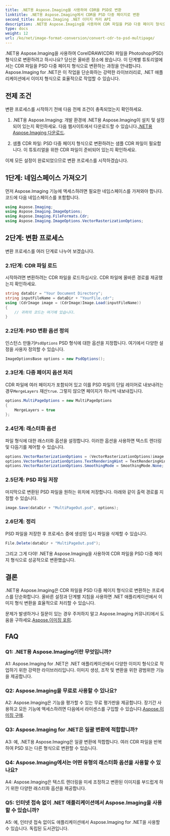 ```yaml
---
title: .NET용 Aspose.Imaging을 사용하여 CDR을 PSD로 변환
linktitle: .NET용 Aspose.Imaging에서 CDR을 PSD 다중 페이지로 변환
second_title: Aspose.Imaging .NET 이미지 처리 API
description: .NET용 Aspose.Imaging을 사용하여 CDR 파일을 PSD 다중 페이지 형식으로 변환하는 방법을 알아보세요. 이미지 형식 변환을 위한 단계별 가이드입니다.
type: docs
weight: 12
url: /ko/net/image-format-conversion/convert-cdr-to-psd-multipage/
---
```

.NET용 Aspose.Imaging을 사용하여 CorelDRAW(CDR) 파일을 Photoshop(PSD) 형식으로 변환하려고 하시나요? 당신은 올바른 장소에 왔습니다. 이 단계별 튜토리얼에서는 CDR 파일을 PSD 다중 페이지 형식으로 변환하는 과정을 안내합니다. Aspose.Imaging for .NET은 이 작업을 단순화하는 강력한 라이브러리로, .NET 애플리케이션에서 이미지 형식으로 효율적으로 작업할 수 있습니다.

## 전제 조건

변환 프로세스를 시작하기 전에 다음 전제 조건이 충족되었는지 확인하세요.

1.  .NET용 Aspose.Imaging: 개발 환경에 .NET용 Aspose.Imaging이 설치 및 설정되어 있는지 확인하세요. 다음 웹사이트에서 다운로드할 수 있습니다.[.NET용 Aspose.Imaging 다운로드](https://releases.aspose.com/imaging/net/).

2. 샘플 CDR 파일: PSD 다중 페이지 형식으로 변환하려는 샘플 CDR 파일이 필요합니다. 이 튜토리얼을 위한 CDR 파일이 준비되어 있는지 확인하세요.

이제 모든 설정이 완료되었으므로 변환 프로세스를 시작하겠습니다.

## 1단계: 네임스페이스 가져오기

먼저 Aspose.Imaging 기능에 액세스하려면 필요한 네임스페이스를 가져와야 합니다. 코드에 다음 네임스페이스를 포함합니다.

```csharp
using Aspose.Imaging;
using Aspose.Imaging.ImageOptions;
using Aspose.Imaging.FileFormats.Cdr;
using Aspose.Imaging.ImageOptions.VectorRasterizationOptions;
```

## 2단계: 변환 프로세스

변환 프로세스를 여러 단계로 나누어 보겠습니다.

### 2.1단계: CDR 파일 로드

시작하려면 변환하려는 CDR 파일을 로드하십시오. CDR 파일에 올바른 경로를 제공했는지 확인하세요.

```csharp
string dataDir = "Your Document Directory";
string inputFileName = dataDir + "YourFile.cdr";
using (CdrImage image = (CdrImage)Image.Load(inputFileName))
{
    // 귀하의 코드는 여기에 있습니다.
}
```

### 2.2단계: PSD 변환 옵션 정의

 인스턴스 만들기`PsdOptions` PSD 형식에 대한 옵션을 지정합니다. 여기에서 다양한 설정을 사용자 정의할 수 있습니다.

```csharp
ImageOptionsBase options = new PsdOptions();
```

### 2.3단계: 다중 페이지 옵션 처리

 CDR 파일에 여러 페이지가 포함되어 있고 이를 PSD 파일의 단일 레이어로 내보내려는 경우`MergeLayers` 재산`true`. 그렇지 않으면 페이지가 하나씩 내보내집니다.

```csharp
options.MultiPageOptions = new MultiPageOptions
{
    MergeLayers = true
};
```

### 2.4단계: 래스터화 옵션

파일 형식에 대한 래스터화 옵션을 설정합니다. 이러한 옵션을 사용하면 텍스트 렌더링 및 다듬기를 제어할 수 있습니다.

```csharp
options.VectorRasterizationOptions = (VectorRasterizationOptions)image.GetDefaultOptions(new object[] { Color.White, image.Width, image.Height });
options.VectorRasterizationOptions.TextRenderingHint = TextRenderingHint.SingleBitPerPixel;
options.VectorRasterizationOptions.SmoothingMode = SmoothingMode.None;
```

### 2.5단계: PSD 파일 저장

마지막으로 변환된 PSD 파일을 원하는 위치에 저장합니다. 아래와 같이 출력 경로를 지정할 수 있습니다.

```csharp
image.Save(dataDir + "MultiPageOut.psd", options);
```

### 2.6단계: 정리

PSD 파일을 저장한 후 프로세스 중에 생성된 임시 파일을 삭제할 수 있습니다.

```csharp
File.Delete(dataDir + "MultiPageOut.psd");
```

그리고 그게 다야! .NET용 Aspose.Imaging을 사용하여 CDR 파일을 PSD 다중 페이지 형식으로 성공적으로 변환했습니다.

## 결론

.NET용 Aspose.Imaging은 CDR 파일을 PSD 다중 페이지 형식으로 변환하는 프로세스를 단순화합니다. 올바른 설정과 단계별 지침을 사용하면 .NET 애플리케이션에서 이미지 형식 변환을 효율적으로 처리할 수 있습니다.

 문제가 발생하거나 질문이 있는 경우 주저하지 말고 Aspose.Imaging 커뮤니티에서 도움을 구하세요.[Aspose.이미징 포럼](https://forum.aspose.com/).

## FAQ

### Q1: .NET용 Aspose.Imaging이란 무엇입니까?

A1: Aspose.Imaging for .NET은 .NET 애플리케이션에서 다양한 이미지 형식으로 작업하기 위한 강력한 라이브러리입니다. 이미지 생성, 조작 및 변환을 위한 광범위한 기능을 제공합니다.

### Q2: Aspose.Imaging을 무료로 사용할 수 있나요?

 A2: Aspose.Imaging은 기능을 평가할 수 있는 무료 평가판을 제공합니다. 장기간 사용하고 모든 기능에 액세스하려면 다음에서 라이센스를 구입할 수 있습니다.[Aspose.이미징 구매](https://purchase.aspose.com/buy).

### Q3: Aspose.Imaging for .NET은 일괄 변환에 적합합니까?

A3: 예, .NET용 Aspose.Imaging은 일괄 변환에 적합합니다. 여러 CDR 파일을 반복하여 PSD 또는 다른 형식으로 변환할 수 있습니다.

### Q4: Aspose.Imaging에서는 어떤 유형의 래스터화 옵션을 사용할 수 있나요?

A4: Aspose.Imaging은 텍스트 렌더링을 미세 조정하고 변환된 이미지를 부드럽게 하기 위한 다양한 래스터화 옵션을 제공합니다.

### Q5: 인터넷 접속 없이 .NET 애플리케이션에서 Aspose.Imaging을 사용할 수 있습니까?

A5: 예, 인터넷 접속 없이도 애플리케이션에서 Aspose.Imaging for .NET을 사용할 수 있습니다. 독립된 도서관입니다.